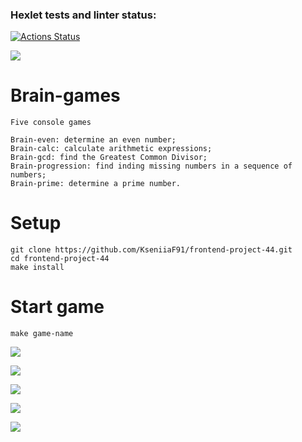 ### Hexlet tests and linter status:
[![Actions Status](https://github.com/KseniiaF91/frontend-project-44/workflows/hexlet-check/badge.svg)](https://github.com/KseniiaF91/frontend-project-44/actions)

<a href="https://codeclimate.com/github/KseniiaF91/frontend-project-44/maintainability"><img src="https://api.codeclimate.com/v1/badges/d3f14976e28431b21e0b/maintainability" /></a>

# Brain-games 
```
Five console games

Brain-even: determine an even number;
Brain-calc: calculate arithmetic expressions;
Brain-gcd: find the Greatest Common Divisor;
Brain-progression: find inding missing numbers in a sequence of numbers;
Brain-prime: determine a prime number.
```
# Setup
```
git clone https://github.com/KseniiaF91/frontend-project-44.git
cd frontend-project-44
make install
```
# Start game
```
make game-name
```

<a href="https://asciinema.org/a/q1G1A1W5E4YfhjtnEHoyGD69c" target="_blank"><img src="https://asciinema.org/a/q1G1A1W5E4YfhjtnEHoyGD69c.svg" /></a>

<a href="https://asciinema.org/a/0MAih1FauVkivd4QqHkdm01VV" target="_blank"><img src="https://asciinema.org/a/0MAih1FauVkivd4QqHkdm01VV.svg" /></a>

<a href="https://asciinema.org/a/KXJNcHwoTP4IeYOPHEwsTvGfa" target="_blank"><img src="https://asciinema.org/a/KXJNcHwoTP4IeYOPHEwsTvGfa.svg" /></a>

<a href="https://asciinema.org/a/SMhTOYLpKSMVHuLSuzT6q52WW" target="_blank"><img src="https://asciinema.org/a/SMhTOYLpKSMVHuLSuzT6q52WW.svg" /></a>

<a href="https://asciinema.org/a/ryf8arCEcf7brd4CCa19nXGaT" target="_blank"><img src="https://asciinema.org/a/ryf8arCEcf7brd4CCa19nXGaT.svg" /></a>
